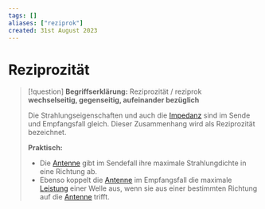 ```yaml
---
tags: []
aliases: ["reziprok"]
created: 31st August 2023
---
```


# Reziprozität

> [!question] **Begriffserklärung:** Reziprozität / reziprok  
> **wechselseitig, gegenseitig, aufeinander bezüglich**
> 
> Die Strahlungseigenschaften und auch die [Impedanz](../Elektrotechnik/Impedanz.md) sind im Sende und Empfangsfall gleich.
> Dieser Zusammenhang wird als Reziprozität bezeichnet.
> 
> **Praktisch:**
> - Die [Antenne](Antenne.md) gibt im Sendefall ihre maximale Strahlungdichte in eine Richtung ab.
> - Ebenso koppelt die [Antenne](Antenne.md) im Empfangsfall die maximale [Leistung](../Elektrotechnik/elektrische%20Leistung.md) einer Welle aus, wenn sie aus einer bestimmten Richtung auf die [Antenne](Antenne.md) trifft.